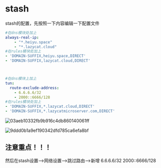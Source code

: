 # stash

stash的配置，先按照一下内容编辑一下配置文件

```yml
#在dns模块处加上
always-real-ip:
    - "*.heiyu.space"
    - "*.lazycat.cloud"
#在rules模块处加上
- 'DOMAIN-SUFFIX,heiyu.space,DIRECT'
- 'DOMAIN-SUFFIX,lazycat.cloud,DIRECT'



#在dns模块上加上
tun:
  route-exclude-address:
    - 6.6.6.6/32
    - 2000::6666/128
#在rules模块处加上
- 'DOMAIN-SUFFIX,*.lazycat.cloud,DIRECT'
- 'DOMAIN-SUFFIX,*.lazycatmicroserver.com,DIRECT'
```

![03aeb10332fb9b916c4db860140061ff](https://lzc-playground-1301583638.cos.ap-chengdu.myqcloud.com/guidelines/395/202506171602559.png)

![9ddd0b1a9ef190342dfd785ca6efa8bf](https://lzc-playground-1301583638.cos.ap-chengdu.myqcloud.com/guidelines/395/202506171602619.png)

## 注意重点！！！

然后在stash设置——>网络设置——>跳过路由——>新增
6.6.6.6/32
2000::6666/128